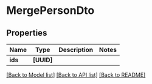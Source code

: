 # MergePersonDto

## Properties
Name | Type | Description | Notes
------------ | ------------- | ------------- | -------------
**ids** | **[UUID]** |  | 

[[Back to Model list]](../README.md#documentation-for-models) [[Back to API list]](../README.md#documentation-for-api-endpoints) [[Back to README]](../README.md)


